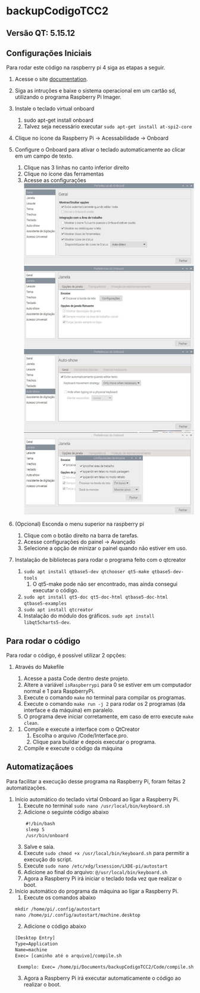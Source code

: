 # backupCodigoTCC2

## Versão QT: 5.15.12


## Configurações Iniciais
Para rodar este código na raspberry pi 4 siga as etapas a seguir.

1. Acesse o site [documentation](https://www.raspberrypi.com/documentation/computers/getting-started.html).
2. Siga as intruções e baixe o sistema operacional em um cartão sd, utilizando o programa  Raspberry Pi Imager.
3. Instale o teclado virtual onboard
    1. sudo apt-get install onboard
    2. Talvez seja necessário executar
    ```sudo apt-get install at-spi2-core```
4. Clique no ícone da Raspberry Pi -> Acessabilidade -> Onboard
5. Configure o Onboard para ativar o teclado automaticamente ao clicar em um campo de texto.
    1. Clique nas 3 linhas no canto inferior direito
    2. Clique no ícone das ferramentas
    3. Acesse as configurações
    ![configuracao1](./imagens/configuracaoOnboard1.jpg)
    ![configuracao2](./imagens/configuracaoOnboard2.jpg)
    ![configuracao3](./imagens/configuracaoOnboard3.jpg)
    ![configuracao4](./imagens/configuracaoOnboard4.jpg)

6. (Opcional) Esconda o menu superior na raspberry pi
    1. Clique com o botão direito na barra de tarefas.
    2. Acesse configurações do painel -> Avançado
    3. Selecione a opção de minizar o painel quando não estiver em uso.

7. Instalação de bibliotecas para rodar o programa feito com o qtcreator
    1. ``sudo apt install qtbase5-dev qtchooser qt5-make qtbase5-dev-tools ``
        1. O qt5-make pode não ser encontrado, mas ainda consegui executar o código.
    2. ``sudo apt install qt5-doc qt5-doc-html qtbase5-doc-html  qtbase5-examples `` 
    3. ``sudo apt install qtcreator ``
    4. Instalação do módulo dos gráficos. ``sudo apt install libqt5charts5-dev``.

## Para rodar o código
Para rodar o código, é possível utilizar 2 opções:
1. Através do Makefile
    1. Acesse a pasta Code dentro deste projeto.
    2. Altere a variável ```isRaspberrypi``` para 0 se estiver em um computador normal e 1 para RaspberryPi.
    3. Execute o comando ``make`` no terminal para compilar os programas.
    4. Execute o comando `` make run -j 2 `` para rodar os 2 programas (da interface e da máquina) em paralelo.
    5. O programa deve iniciar corretamente, em caso de erro execute ``make clean``.

2. 
    1. Compile e execute a interface com o QtCreator
        1. Escolha o arquivo /Code/Interface.pro.
        2. Clique para buildar e depois executar o programa.
    2. Compile e execute o código da máquina
## Automatizaçãoes
Para facilitar a execução desse programa na Raspberry Pi, foram feitas
2 automatizações.
1. Início automático do teclado virtal Onboard ao ligar a Raspberry Pi.
    1. Execute no terminal ``sudo nano /usr/local/bin/keyboard.sh``
    2. Adicione o seguinte código abaixo
    ```
        #!/bin/bash
        sleep 5
        /usr/bin/onboard 
    ```
    3. Salve e saia.
    4. Execute ``sudo chmod +x /usr/local/bin/keyboard.sh`` para permitir a execução do script.
    5. Execute ``sudo nano /etc/xdg/lxsession/LXDE-pi/autostart``
    6. Adicione ao final do arquivo: `` @/usr/local/bin/keyboard.sh ``
    7. Agora a Raspberry Pi irá iniciar o teclado toda vez que realizar o boot.
2. Início automático do programa da máquina ao ligar a Raspberry Pi.
    1. Execute os comandos abaixo
    ```
    mkdir /home/pi/.config/autostart
    nano /home/pi/.config/autostart/machine.desktop
    ```
    2. Adicione o código abaixo
    ```
    [Desktop Entry]
    Type=Application
    Name=machine
    Exec= [caminho até o arquivo]/compile.sh
    ```
        Exemplo: Exec= /home/pi/Documents/backupCodigoTCC2/Code/compile.sh
    3. Agora a Raspberry Pi irá executar automaticamente o código ao realizar o boot.   


